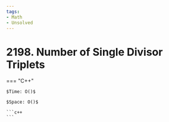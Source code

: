 ```yaml
---
tags:
- Math
- Unsolved
---
```



# 2198. Number of Single Divisor Triplets

=== "C++"

    $Time: O()$

    $Space: O()$

    ```c++
    ```